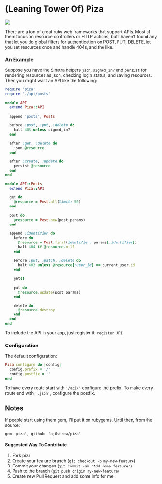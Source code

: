 # (Leaning Tower Of) Piza

![](https://fbcdn-sphotos-g-a.akamaihd.net/hphotos-ak-ash3/944296_10151808876277269_290364435_n.jpg)

There are a ton of great ruby web frameworks that support APIs. Most of them focus on resource controllers or HTTP actions, but I haven't found any that let you do global filters for authentication on POST, PUT, DELETE, let you set resources once and handle 404s, and the like.

### An Example

Suppose you have the Sinatra helpers `json`, `signed_in?` and `persist` for rendering resources as json, checking login status, and saving resources. Then you might want an API like the following:

```ruby
require 'piza'
require './api/posts'

module API
  extend Piza::API
  
  append 'posts', Posts
  
  before :post, :put, :delete do
    halt 403 unless signed_in?
  end
  
  after :get, :delete do
    json @resource
  end
    
  after :create, :update do
    persist @resource
  end
end

module API::Posts
  extend Piza::API
  
  get do
    @resource = Post.all(limit: 50)
  end
    
  post do
    @resource = Post.new(post_params)
  end
    
  append :identifier do
    before do
      @resource = Post.first(identifier: params[:identifier])
      halt 404 if @resource.nil?
    end
    
    before :put, :patch, :delete do
      halt 403 unless @resource[:user_id] == current_user.id
    end
      
    get{}
      
    put do
      @resource.update(post_params)
    end

    delete do
      @resource.destroy
    end
  end
end
``` 

To include the API in your app, just register it: `register API`

### Configuration

The default configuration:

```ruby
Piza.configure do |config|
  config.prefix = '/'
  config.postfix = ''
end
```

To have every route start with ``'/api/'`` configure the prefix. To make every route end with `'.json'`, configure the postfix. 

## Notes

If people start using them gem, I'll put it on rubygems. Until then, from the source:

    gem 'piza', github: 'aj0strow/piza'
    
#### Suggested Way To Contribute

1. Fork piza
2. Create your feature branch (`git checkout -b my-new-feature`)
3. Commit your changes (`git commit -am 'Add some feature'`)
4. Push to the branch (`git push origin my-new-feature`)
5. Create new Pull Request and add some info for me